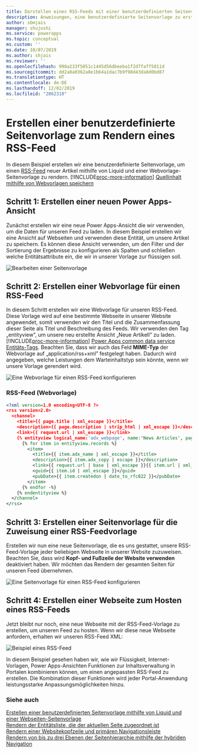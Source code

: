 ```yaml
---
title: Darstellen eines RSS-Feeds mit einer benutzerdefinierten Seitenvorlage für ein Portal | MicrosoftDocs
description: Anweisungen, eine benutzerdefinierte Seitenvorlage zu erstellen und anschließend zu verwenden, um einen RSS-Feed zu rendern.
author: sbmjais
manager: shujoshi
ms.service: powerapps
ms.topic: conceptual
ms.custom: ''
ms.date: 10/07/2019
ms.author: shjais
ms.reviewer: ''
ms.openlocfilehash: 998a233f5051c1445d56dbeeba1f2d7faff5811d
ms.sourcegitcommit: dd2a8a0362a8e1b64a1dac7b9f98d43da8d0bd87
ms.translationtype: HT
ms.contentlocale: de-DE
ms.lasthandoff: 12/02/2019
ms.locfileid: "2862310"
---
```

# <a name="create-a-custom-page-template-to-render-an-rss-feed"></a>Erstellen einer benutzerdefinierte Seitenvorlage zum Rendern eines RSS-Feed
In diesem Beispiel erstellen wir eine benutzerdefinierte Seitenvorlage, um einen [RSS-Feed](https://en.wikipedia.org/wiki/RSS) neuer Artikel mithilfe von Liquid und einer Webvorlage-Seitenvorlage zu rendern. [!INCLUDE[proc-more-information](../../../includes/proc-more-information.md)] [Quellinhalt mithilfe von Webvorlagen speichern](store-content-web-templates.md)  

## <a name="step-1-create-a-new-power-apps-view"></a>Schritt 1: Erstellen einer neuen Power Apps-Ansicht

Zunächst erstellen wir eine neue Power Apps-Ansicht die wir verwenden, um die Daten für unseren Feed zu laden. In diesem Beispiel erstellen wir eine Ansicht auf Webseiten und verwenden diese Entität, um unsere Artikel zu speichern. Es können diese Ansicht verwenden, um den Filter und der Sortierung der Ergebnisse zu konfigurieren als Spalten und schließen welche Entitätsattribute ein, die wir in unserer Vorlage zur flüssigen soll.

![Bearbeiten einer Seitenvorlage](../media/edit-page-template.png "Bearbeiten einer Seitenvorlage")  

## <a name="step-2-create-a-web-template-for-rss-feed"></a>Schritt 2: Erstellen einer Webvorlage für einen RSS-Feed

In diesem Schritt erstellen wir eine Webvorlage für unseren RSS-Feed. Diese Vorlage wird auf eine bestimmte Webseite in unserer Website angewendet, somit verwenden wir den Titel und die Zusammenfassung dieser Seite als Titel und Beschreibung des Feeds. Wir verwenden den Tag „entityview”, um unsere neu erstellte Ansicht „Neue Artikell” zu laden. [!INCLUDE[proc-more-information](../../../includes/proc-more-information.md)] [Power Apps common data service Entitäts-Tags](portals-entity-tags.md). Beachten Sie, dass wir auch das Feld **MIME-Typ** der Webvorlage auf „application/rss+xml” festgelegt haben. Dadurch wird angegeben, welche Leistungen dem Warteinhaltstyp sein könnte, wenn wir unsere Vorlage gerendert wird.  

![Eine Webvorlage für einen RSS-Feed konfigurieren](../media/web-template-rss-feed.png "Eine Webvorlage für einen RSS-Feed konfigurieren")  

### <a name="rss-feed-web-template"></a>RSS-Feed (Webvorlage)

```xml
<?xml version=1.0 encoding=UTF-8 ?>
<rss version=2.0>
  <channel>
    <title>{{ page.title | xml_escape }}</title>
    <description>{{ page.description | strip_html | xml_escape }}</description>
    <link>{{ request.url | xml_escape }}</link>
    {% entityview logical_name:'adx_webpage', name:'News Articles', page_size:20 -%}
      {% for item in entityview.records %}
        <item>
          <title>{{ item.adx_name | xml_escape }}</title>
          <description>{{ item.adx_copy | escape }}</description>
          <link>{{ request.url | base | xml_escape }}{{ item.url | xml_escape }}</link>
          <guid>{{ item.id | xml_escape }}</guid>
          <pubDate>{{ item.createdon | date_to_rfc822 }}</pubDate>
        </item>
      {% endfor -%}
    {% endentityview %}
  </channel>
</rss>
```

## <a name="step-3-create-a-page-template-to-assign-rss-feed-template"></a>Schritt 3: Erstellen einer Seitenvorlage für die Zuweisung einer RSS-Feedvorlage

Erstellen wir nun eine neue Seitenvorlage, die es uns gestattet, unsere RSS-Feed-Vorlage jeder beliebigen Webseite in unserer Website zuzuweisen. Beachten Sie, dass wird **Kopf- und Fußzeile der Website verwenden** deaktiviert haben. Wir möchten das Rendern der gesamten Seiten für unseren Feed übernehmen.

![Eine Seitenvorlage für einen RSS-Feed konfigurieren](../media/page-template-rss-feed.png "Eine Seitenvorlage für einen RSS-Feed konfigurieren")  

## <a name="step-4-create-a-web-page-to-host-rss-feed"></a>Schritt 4: Erstellen einer Webseite zum Hosten eines RSS-Feeds

Jetzt bleibt nur noch, eine neue Webseite mit der RSS-Feed-Vorlage zu erstellen, um unseren Feed zu hosten. Wenn wir diese neue Webseite anfordern, erhalten wir unseren RSS-Feed XML:

![Beispiel eines RSS-Feed](../media/rss-feed-example.png "Beispiel eines RSS-Feed")  

In diesem Beispiel gesehen haben wir, wie wir Flüssigkeit, Internet-Vorlagen, Power Apps-Ansichten Funktionen zur Inhaltsverwaltung in Portalen kombinieren können, um einen angepassten RSS-Feed zu erstellen. Die Kombination dieser Funktionen wird jeder Portal-Anwendung leistungsstarke Anpassungsmöglichkeiten hinzu.

### <a name="see-also"></a>Siehe auch

[Erstellen einer benutzerdefinierten Seitenvorlage mithilfe von Liquid und einer Webseiten-Seitenvorlage](create-custom-template.md)  
[Rendern der Entitätsliste, die der aktuellen Seite zugeordnet ist](render-entity-list-current-page.md)  
[Rendern einer Websitekopfzeile und primären Navigationsleiste](render-site-header-primary-navigation.md)  
[Rendern von bis zu drei Ebenen der Seitenhierarchie mithilfe der hybriden Navigation](hybrid-navigation-render-page-hierachy.md)  

